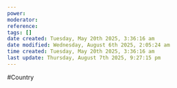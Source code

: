 ```yaml
---
power: 
moderator:
reference:
tags: []
date created: Tuesday, May 20th 2025, 3:36:16 am
date modified: Wednesday, August 6th 2025, 2:05:24 am
time created: Tuesday, May 20th 2025, 3:36:16 am
last update: Thursday, August 7th 2025, 9:27:15 pm
---
```

#Country 